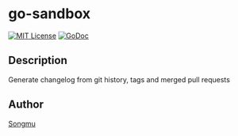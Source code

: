 go-sandbox
=======

[![MIT License](http://img.shields.io/badge/license-MIT-blue.svg?style=flat-square)][license]
[![GoDoc](https://godoc.org/github.com/Songmu/go-sandbox?status.svg)][godoc]

[travis]: https://travis-ci.org/Songmu/go-sandbox
[coveralls]: https://coveralls.io/r/Songmu/go-sandbox?branch=master
[license]: https://github.com/Songmu/go-sandbox/blob/master/LICENSE
[godoc]: https://godoc.org/github.com/Songmu/go-sandbox

## Description

Generate changelog from git history, tags and merged pull requests

## Author

[Songmu](https://github.com/Songmu)
